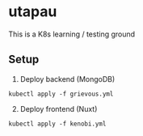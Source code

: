 # utapau

This is a K8s learning / testing ground

## Setup

1. Deploy backend (MongoDB)
```
kubectl apply -f grievous.yml
```

2. Deploy frontend (Nuxt)
```
kubectl apply -f kenobi.yml
```